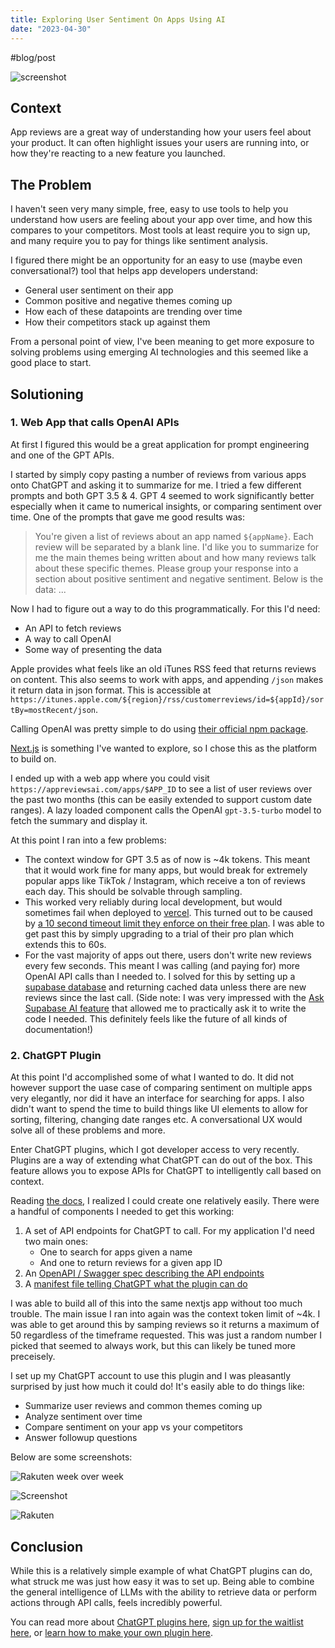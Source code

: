 ```yaml
---
title: Exploring User Sentiment On Apps Using AI
date: "2023-04-30"
---
```

#blog/post

![screenshot](skip-uber-comparison.png)

## Context

App reviews are a great way of understanding how your users feel about your product. It can often highlight issues your users are running into, or how they're reacting to a new feature you launched.

## The Problem

I haven't seen very many simple, free, easy to use tools to help you understand how users are feeling about your app over time, and how this compares to your competitors. Most tools at least require you to sign up, and many require you to pay for things like sentiment analysis.

I figured there might be an opportunity for an easy to use (maybe even conversational?) tool that helps app developers understand:

- General user sentiment on their app
- Common positive and negative themes coming up
- How each of these datapoints are trending over time
- How their competitors stack up against them

From a personal point of view, I've been meaning to get more exposure to solving problems using emerging AI technologies and this seemed like a good place to start.

## Solutioning

### 1. Web App that calls OpenAI APIs

At first I figured this would be a great application for prompt engineering and one of the GPT APIs.

I started by simply copy pasting a number of reviews from various apps onto ChatGPT and asking it to summarize for me. I tried a few different prompts and both GPT 3.5 & 4. GPT 4 seemed to work significantly better especially when it came to numerical insights, or comparing sentiment over time. One of the prompts that gave me good results was:

> You're given a list of reviews about an app named `${appName}`. Each review will be separated by a blank line. I'd like you to summarize for me the main themes being written about and how many reviews talk about these specific themes. Please group your response into a section about positive sentiment and negative sentiment. Below is the data:
> ...

Now I had to figure out a way to do this programmatically. For this I'd need:

- An API to fetch reviews
- A way to call OpenAI
- Some way of presenting the data

Apple provides what feels like an old iTunes RSS feed that returns reviews on content. This also seems to work with apps, and appending `/json` makes it return data in json format. This is accessible at `https://itunes.apple.com/${region}/rss/customerreviews/id=${appId}/sortBy=mostRecent/json`.

Calling OpenAI was pretty simple to do using [their official npm package](https://www.npmjs.com/package/openai).

[Next.js](https://nextjs.org/) is something I've wanted to explore, so I chose this as the platform to build on.

I ended up with a web app where you could visit `https://appreviewsai.com/apps/$APP_ID` to see a list of user reviews over the past two months (this can be easily extended to support custom date ranges). A lazy loaded component calls the OpenAI `gpt-3.5-turbo` model to fetch the summary and display it.

At this point I ran into a few problems:

- The context window for GPT 3.5 as of now is ~4k tokens. This meant that it would work fine for many apps, but would break for extremely popular apps like TikTok / Instagram, which receive a ton of reviews each day. This should be solvable through sampling.
- This worked very reliably during local development, but would sometimes fail when deployed to [vercel](https://vercel.com/?utm_source=google&utm_medium=cpc&utm_campaign=17166484769&utm_campaign_id=17166484769&utm_term=vercel&utm_content=134252114537_596484707957&gad=1&gclid=CjwKCAjwo7iiBhAEEiwAsIxQET331dd3LgGlGu6GXstSMtpB9EdDjsZoivblx6t__GGAgiFsL5jQ6hoCBIQQAvD_BwE). This turned out to be caused by [a 10 second timeout limit they enforce on their free plan](https://vercel.com/docs/concepts/limits/overview). I was able to get past this by simply upgrading to a trial of their pro plan which extends this to 60s.
- For the vast majority of apps out there, users don't write new reviews every few seconds. This meant I was calling (and paying for) more OpenAI API calls than I needed to. I solved for this by setting up a [supabase database](https://supabase.com/database) and returning cached data unless there are new reviews since the last call. (Side note: I was very impressed with the [Ask Supabase AI feature](https://supabase.com/blog/chatgpt-supabase-docs) that allowed me to practically ask it to write the code I needed. This definitely feels like the future of all kinds of documentation!)

### 2. ChatGPT Plugin

At this point I'd accomplished some of what I wanted to do. It did not however support the uase case of comparing sentiment on multiple apps very elegantly, nor did it have an interface for searching for apps. I also didn't want to spend the time to build things like UI elements to allow for sorting, filtering, changing date ranges etc. A conversational UX would solve all of these problems and more.

Enter ChatGPT plugins, which I got developer access to very recently. Plugins are a way of extending what ChatGPT can do out of the box. This feature allows you to expose APIs for ChatGPT to intelligently call based on context.

Reading [the docs](https://platform.openai.com/docs/plugins/getting-started), I realized I could create one relatively easily. There were a handful of components I needed to get this working:

1. A set of API endpoints for ChatGPT to call. For my application I'd need two main ones:
   - One to search for apps given a name
   - And one to return reviews for a given app ID
2. An [OpenAPI / Swagger spec describing the API endpoints](https://appreviewsai.com/openapi.yml)
3. A [manifest file telling ChatGPT what the plugin can do](https://www.appreviewsai.com/.well-known/ai-plugin.json)

I was able to build all of this into the same nextjs app without too much trouble. The main issue I ran into again was the context token limit of ~4k. I was able to get around this by samping reviews so it returns a maximum of 50 regardless of the timeframe requested. This was just a random number I picked that seemed to always work, but this can likely be tuned more preceisely.

I set up my ChatGPT account to use this plugin and I was pleasantly surprised by just how much it could do! It's easily able to do things like:

- Summarize user reviews and common themes coming up
- Analyze sentiment over time
- Compare sentiment on your app vs your competitors
- Answer followup questions

Below are some screenshots:

![Rakuten week over week](rakuten-week-over-week.png)

![Screenshot](uber-eats-vs-doordash.png)

![Rakuten](rakuten.png)

## Conclusion

While this is a relatively simple example of what ChatGPT plugins can do, what struck me was just how easy it was to set up. Being able to combine the general intelligence of LLMs with the ability to retrieve data or perform actions through API calls, feels incredibly powerful.

You can read more about [ChatGPT plugins here](https://openai.com/blog/chatgpt-plugins), [sign up for the waitlist here](https://openai.com/waitlist/plugins), or [learn how to make your own plugin here](https://platform.openai.com/docs/plugins/introduction).
